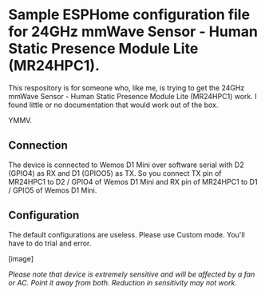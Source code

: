 # Sample ESPHome configuration file for 24GHz mmWave Sensor - Human Static Presence Module Lite (MR24HPC1). 

This respository is for someone who, like me, is trying to get the 24GHz mmWave Sensor - Human Static Presence Module Lite (MR24HPC1) work. I found little or no documentation that would work out of the box.

YMMV.


## Connection
The device is connected to Wemos D1 Mini over software serial with D2 (GPIO4) as RX and D1 (GPIOO5) as TX. So you connect TX pin of MR24HPC1 to D2 / GPIO4 of Wemos D1 Mini and RX pin of MR24HPC1 to D1 / GPIO5 of Wemos D1 Mini.

## Configuration
The default configurations are useless. Please use Custom mode. You'll have to do trial and error.

[image]


*Please note that device is extremely sensitive and will be affected by a fan or AC. Point it away from both. Reduction in sensitivity may not work.*


